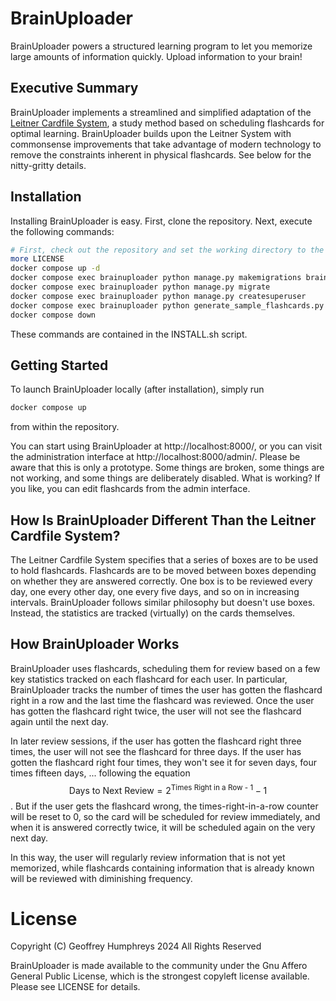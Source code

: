 # BrainUploader
BrainUploader powers a structured learning program to let you memorize large amounts of information quickly.  Upload information to your brain!

## Executive Summary
BrainUploader implements a streamlined and simplified adaptation of the [Leitner Cardfile System](https://mindedge.com/learning-science/the-leitner-system-how-does-it-work/), a study method based on scheduling flashcards for optimal learning. BrainUploader builds upon the Leitner System with commonsense improvements that take advantage of modern technology to remove the constraints inherent in physical flashcards. See below for the nitty-gritty details.

## Installation
Installing BrainUploader is easy. First, clone the repository. Next, execute the following commands:

```bash
# First, check out the repository and set the working directory to the repository root
more LICENSE
docker compose up -d
docker compose exec brainuploader python manage.py makemigrations brainuploader
docker compose exec brainuploader python manage.py migrate
docker compose exec brainuploader python manage.py createsuperuser
docker compose exec brainuploader python generate_sample_flashcards.py
docker compose down
```

These commands are contained in the INSTALL.sh script.

## Getting Started
To launch BrainUploader locally (after installation), simply run
```bash
docker compose up
```
from within the repository.

You can start using BrainUploader at http://localhost:8000/, or you can visit the administration interface at http://localhost:8000/admin/. Please be aware that this is only a prototype. Some things are broken, some things are not working, and some things are deliberately disabled. What is working? If you like, you can edit flashcards from the admin interface.

## How Is BrainUploader Different Than the Leitner Cardfile System?
The Leitner Cardfile System specifies that a series of boxes are to be used to hold flashcards. Flashcards are to be moved between boxes depending on whether they are answered correctly. One box is to be reviewed every day, one every other day, one every five days, and so on in increasing intervals. BrainUploader follows similar philosophy but doesn't use boxes. Instead, the statistics are tracked (virtually) on the cards themselves.

## How BrainUploader Works
BrainUploader uses flashcards, scheduling them for review based on a few key statistics tracked on each flashcard for each user. In particular, BrainUploader tracks the number of times the user has gotten the flashcard right in a row and the last time the flashcard was reviewed. Once the user has gotten the flashcard right twice, the user will not see the flashcard again until the next day.

In later review sessions, if the user has gotten the flashcard right three times, the user will not see the flashcard for three days. If the user has gotten the flashcard right four times, they won't see it for seven days, four times fifteen days, ... following the equation $$\text{Days to  Next Review} = 2^{\text{Times Right in a Row - 1}} - 1$$. But if the user gets the flashcard wrong, the times-right-in-a-row counter will be reset to 0, so the card will be scheduled for review immediately, and when it is answered correctly twice, it will be scheduled again on the very next day.

In this way, the user will regularly review information that is not yet memorized, while flashcards containing information that is already known will be reviewed with diminishing frequency.

# License

Copyright (C) Geoffrey Humphreys 2024
All Rights Reserved

BrainUploader is made available to the community under the Gnu Affero General Public License, which is the strongest copyleft license available. Please see LICENSE for details.

